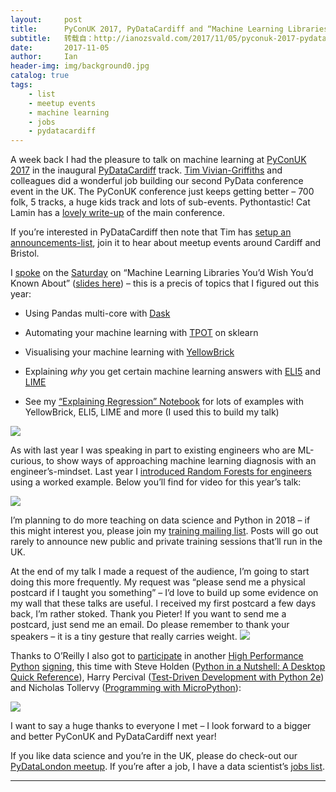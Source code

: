 ```yaml
---
layout:     post
title:      PyConUK 2017, PyDataCardiff and “Machine Learning Libraries You’d Wish You’d Known About”
subtitle:   转载自：http://ianozsvald.com/2017/11/05/pyconuk-2017-pydatacardiff-and-machine-learning-libraries-youd-wish-youd-known-about/
date:       2017-11-05
author:     Ian
header-img: img/background0.jpg
catalog: true
tags:
    - list
    - meetup events
    - machine learning
    - jobs
    - pydatacardiff
---
```


A week back I had the pleasure to talk on machine learning at [PyConUK 2017](http://2017.pyconuk.org/schedule) in the inaugural [PyDataCardiff](https://twitter.com/pydatacardiff) track. [Tim Vivian-Griffiths](https://www.linkedin.com/in/timviviangriffiths) and colleagues did a wonderful job building our second PyData conference event in the UK. The PyConUK conference just keeps getting better – 700 folk, 5 tracks, a huge kids track and lots of sub-events. Pythontastic! Cat Lamin has a [lovely write-up](https://catlamin.com/2017/10/31/pyconuk-2017) of the main conference.

If you’re interested in PyDataCardiff then note that Tim has [setup an announcements-list](https://twitter.us17.list-manage.com/subscribe?u=74b8329fc3e2447a62205718d&id=386a82b40d), join it to hear about meetup events around Cardiff and Bristol.

I [spoke](https://twitter.com/pydatacardiff/status/924276483950022656) on the [Saturday](https://twitter.com/alexchamberlain/status/924274989435637765) on “Machine Learning Libraries You’d Wish You’d Known About” ([slides here](https://speakerdeck.com/ianozsvald/machine-learning-libraries-youd-wish-youd-known-about)) – this is a precis of topics that I figured out this year:

- Using Pandas multi-core with [Dask](https://dask.pydata.org/en/latest)

- Automating your machine learning with [TPOT](https://rhiever.github.io/tpot) on sklearn

- Visualising your machine learning with [YellowBrick](http://www.scikit-yb.org/en/latest)

- Explaining *why* you get certain machine learning answers with [ELI5](http://eli5.readthedocs.io/en/latest) and [LIME](https://github.com/marcotcr/lime)

- See my [“Explaining Regression” Notebook](https://github.com/ianozsvald/data_science_delivered/blob/master/ml_explain_regression_prediction.ipynb) for lots of examples with YellowBrick, ELI5, LIME and more (I used this to build my talk)

![](https://pbs.twimg.com/media/DN5eGRxX0AAUkcp.jpg)


As with last year I was speaking in part to existing engineers who are ML-curious, to show ways of approaching machine learning diagnosis with an engineer’s-mindset. Last year I [introduced Random Forests for engineers](http://ianozsvald.com/2016/09/23/practical-ml-for-engineers-talk-at-pyconuk-last-weekend) using a worked example. Below you’ll find for video for this year’s talk:



 ![](https://img.youtube.com/vi/nDF7_8FOhpI/mqdefault.jpg)


I’m planning to do more teaching on data science and Python in 2018 – if this might interest you, please join my [training mailing list](http://modelinsight.us5.list-manage.com/subscribe?u=833cadbc54533d1da7935054c&id=2ab4cc9311). Posts will go out rarely to announce new public and private training sessions that’ll run in the UK.

At the end of my talk I made a request of the audience, I’m going to start doing this more frequently. My request was “please send me a physical postcard if I taught you something” – I’d love to build up some evidence on my wall that these talks are useful. I received my first postcard a few days back, I’m rather stoked. Thank you Pieter! If you want to send me a postcard, just send me an email. Do please remember to thank your speakers – it is a tiny gesture that really carries weight.
![](https://pbs.twimg.com/media/DNzjGwNXUAEfe_0.jpg)


Thanks to O’Reilly I also got to [participate](https://twitter.com/prabhantsingh/status/924470239143890945) in another [High Performance Python](http://www.anrdoezrs.net/click-7483262-11260198?url=http%3A%2F%2Fshop.oreilly.com%2Fproduct%2F0636920028963.do%3Fcmp%3Daf-strata-books-videos-product_cj_9781491900727_%2525zp&cjsku=0636920028963) [signing](https://twitter.com/ianozsvald/status/924241390439149568), this time with Steve Holden ([Python in a Nutshell: A Desktop Quick Reference](https://www.amazon.co.uk/gp/product/144939292X/ref=as_li_tl?ie=UTF8&camp=1634&creative=6738&creativeASIN=144939292X&linkCode=as2&tag=entrepreneuri-21&linkId=459dd53f8df3ff08063ca987175ad354)), Harry Percival ([Test-Driven Development with Python 2e](https://www.amazon.co.uk/gp/product/1491958707/ref=as_li_tl?ie=UTF8&camp=1634&creative=6738&creativeASIN=1491958707&linkCode=as2&tag=entrepreneuri-21&linkId=7255492f735626b461587200e4c743d7)) and Nicholas Tollervy ([Programming with MicroPython](https://www.amazon.co.uk/gp/product/1491972734/ref=as_li_tl?ie=UTF8&camp=1634&creative=6738&creativeASIN=1491972734&linkCode=as2&tag=entrepreneuri-21&linkId=bfb33c8fded08812b1802fdfe5ff3e72)):

[![](https://pbs.twimg.com/media/DNOTZsuXcAEI-Bq.jpg)
](https://twitter.com/ianozsvald/status/924244448430776320)

I want to say a huge thanks to everyone I met – I look forward to a bigger and better PyConUK and PyDataCardiff next year!

If you like data science and you’re in the UK, please do check-out our [PyDataLondon meetup](https://www.meetup.com/PyData-London-Meetup). If you’re after a job, I have a data scientist’s [jobs list](http://ianozsvald.com/2016/01/12/data-scientist-jobs-in-london).

---

